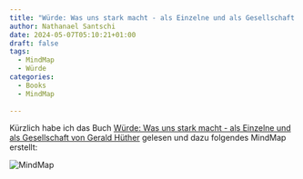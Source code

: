 ```yaml
---
title: "Würde: Was uns stark macht - als Einzelne und als Gesellschaft - MindMap Buch Zusammenfassung"
author: Nathanael Santschi
date: 2024-05-07T05:10:21+01:00
draft: false
tags:
  - MindMap
  - Würde
categories:
  - Books
  - MindMap
  
---
```

Kürzlich habe ich das Buch [Würde: Was uns stark macht - als Einzelne und als Gesellschaft von Gerald Hüther](https://amzn.eu/d/0WVn5ID) gelesen und dazu folgendes MindMap erstellt: 


![MindMap](/images/Wuerde.svg "Preview")




